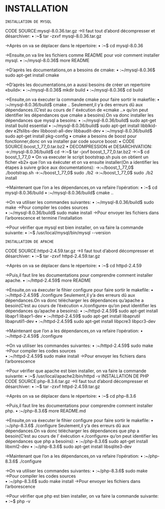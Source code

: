 # INSTALLATION
    INSTALLATION DE MYSQL
CODE SOURCE:mysql-8.0.36.tar.gz
→Il faut tout d’abord décompresser et désarchiver:
    • :~$ tar -zxvf mysql-8.0.36.tar.gz

→Après on va se déplacer dans le répertoire:
    • :~$ cd  mysql-8.0.36

→Ensuite,on va lire les fichiers comme README pour voir comment installer mysql.
    • :~/mysql-8.0.36$ more README

→D’après les documentations,on a besoins de cmake:
    • :~/mysql-8.0.36$ sudo apt-get install cmake

→D’après les documentations,on a aussi besoins de créer un repertoire «build»:
    • :~/mysql-8.0.36$ mkdir build
    • :~/mysql-8.0.36$ cd build

→Ensuite,on va éxecuter la commande cmake pour faire sortir le makefile:
    • :~/mysql-8.0.36/build$ cmake ..
Seulement,il y’a des erreurs dû aux dépendances.(C’est au cours de l’ éxécution de «cmake ..» qu’on peut identifier les dépendances que cmake a besoins).On va donc installer les dépendances que mysql a besoins:
    • :~/mysql-8.0.36/build$ sudo apt-get install build essential
    • :~/mysql-8.0.36/build$ sudo apt-get install libblkid-dev e2fslibs-dev libboost-all-dev libbaudit-dev
    • :~/mysql-8.0.36/build$ sudo apt-get install pkg-config
    • cmake a besoins de boost pour fonctionner,donc on va installer par code source boost:
            ▪ CODE SOURCE:boost_1_77_0.tar.bz2
            ▪ DECOMPRESSION et DESARCHIVATION:
                  →:/mysql-8.0.36/build$ cd
                  →:~$ tar -jxvf boost_1_77_0.tar.bz2 
                  →:~$ cd boost_1_77_0
            ▪ On va executer le script bootstrap.sh puis on obtient un ficher «b2» que l’on va éxécuter et on va ensuite                  installer(On a identifier les étapes à suivre grâce aux documentations):
                  →:~/boost_1_77_0$ ./bootstrap.sh
                  →:~/boost_1_77_0$ sudo ./b2
                  →:~/boost_1_77_0$ sudo ./b2 install  
      
→Maintenant que l’on a les dépendances,on va refaire l’opération:
    • :~$ cd  mysql-8.0.36/build
    • :~/mysql-8.0.36/build$ cmake ..
    
→On va utiliser les commandes suivantes:
    • :~/mysql-8.0.36/build$ sudo make →Pour compiler les codes sources  
    • :~/mysql-8.0.36/build$ sudo make install →Pour envoyer les fichiers dans l’arborescence et termine l’installation

→Pour vérifier que mysql est bien installer, on va faire la commande suivante:
    • :~$ /usr/local/mysql/bin/mysql --version



    INSTALLATION DE APACHE
CODE SOURCE:httpd-2.4.59.tar.gz
→Il faut tout d’abord décompresser et désarchiver:
    • :~$ tar -zxvf httpd-2.4.59.tar.gz

→Après on va se déplacer dans le répertoire:
    • :~$ cd httpd-2.4.59
    
→Puis,il faut lire les documentations pour comprendre comment installer apache.
    • :~/httpd-2.4.59$ more README
    
→Ensuite,on va éxecuter le fihier configure pour faire sortir le makefile:
    • :~/httpd-2.4.59$ ./configure
Seulement,il y’a des erreurs dû aux dépendances.On va donc télécharger les dépendances qu’apache a besoin(C’est au cours de l’éxécution «./configure» qu’on peut identifier les dépendances qu’apache a besoins):
    • :~/httpd-2.4.59$ sudo apt-get install libapr1 libapr1-dev
    • :~/httpd-2.4.59$ sudo apt-get install libaprutil libaprutil1-dev
    • :~/httpd-2.4.59$ sudo apt-get install libpcre3 libpcr3-dev 

→Maintenant que l’on a les dépendances,on va refaire l’opération:
    • :~/httpd-2.4.59$ ./configure

→On va utiliser les commandes suivantes:
    • :~/httpd-2.4.59$ sudo make →Pour compiler les codes sources  
    • :~/httpd-2.4.59$ sudo make install →Pour envoyer les fichiers dans l’arborescence

→Pour vérifier que apache est bien installer, on va faire la commande suivante:
    • :~$ /usr/local/apache2/bin/httpd -v
    INSTALLATION DE PHP
CODE SOURCE:php-8.3.6.tar.gz
→Il faut tout d’abord décompresser et désarchiver:
    • :~$ tar -zxvf httpd-2.4.59.tar.gz
    
→Après on va se déplacer dans le répertoire:
    • :~$ cd php-8.3.6
    
→Puis,il faut lire les documentations pour comprendre comment installer php.
    • :~/php-8.3.6$ more README.md

→Ensuite,on va éxecuter le fihier configure pour faire sortir le makefile:
    • :~/php-8.3.6$ ./configure
Seulement,il y’a des erreurs dû aux dépendances.On va donc télécharger les dépendances que php a besoin(C’est au cours de l’ éxécution «./configure» qu’on peut identifier les dépendances que php a besoins):
    • :~/php-8.3.6$ sudo apt-get install libxml2-dev
    • :~/php-8.3.6$ sudo apt-get install libsqlite3-dev 

→Maintenant que l’on a les dépendances,on va refaire l’opération:
    • :~/php-8.3.6$ ./configure

→On va utiliser les commandes suivantes:
    • :~/php-8.3.6$ sudo make →Pour compiler les codes sources  
    • :~/php-8.3.6$ sudo make install →Pour envoyer les fichiers dans l’arborescence
      
→Pour vérifier que php est bien installer, on va faire la commande suivante:
    • :~$ php -v
      
